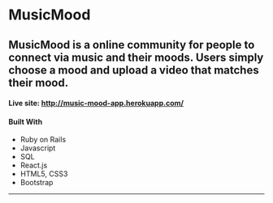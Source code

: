 # MusicMood

####
MusicMood is a online community for people to connect via music and their moods. Users simply choose a mood and upload a video that matches their mood.
---
#### Live site: http://music-mood-app.herokuapp.com/

#### Built With
* Ruby on Rails
* Javascript
* SQL
* React.js
* HTML5, CSS3
* Bootstrap
---
